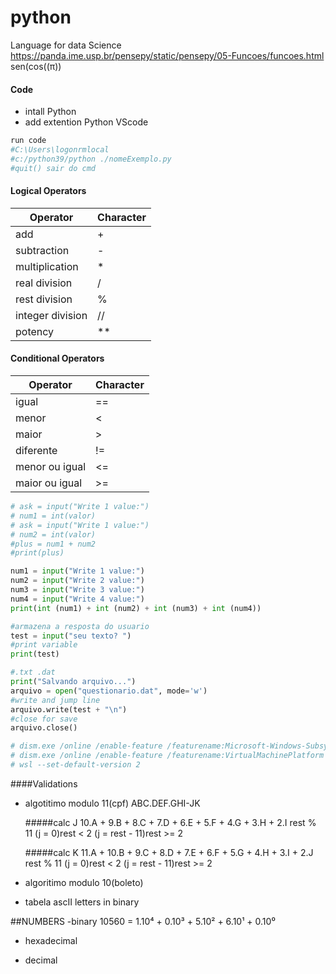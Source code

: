 # python
Language for data Science
https://panda.ime.usp.br/pensepy/static/pensepy/05-Funcoes/funcoes.html
sen(cos((π))


#### Code
- intall Python
- add extention Python VScode
```python
run code
#C:\Users\logonrmlocal
#c:/python39/python ./nomeExemplo.py
#quit() sair do cmd
```
#### Logical Operators
| Operator | Character |
| --- | --- |
| add | + |
| subtraction | - |
| multiplication | * |
| real division | / |
| rest division | % |
| integer division | // |
| potency | ** |

#### Conditional Operators
| Operator | Character |
| --- | --- |
| igual | == |
| menor | < |
| maior | > |
| diferente | != |
| menor ou igual | <= |
| maior ou igual | >= |

```python
# ask = input("Write 1 value:")
# num1 = int(valor)
# ask = input("Write 1 value:")
# num2 = int(valor)
#plus = num1 + num2
#print(plus)

num1 = input("Write 1 value:")
num2 = input("Write 2 value:")
num3 = input("Write 3 value:")
num4 = input("Write 4 value:")
print(int (num1) + int (num2) + int (num3) + int (num4))
```

```python
#armazena a resposta do usuario
test = input("seu texto? ")
#print variable
print(test)

#.txt .dat
print("Salvando arquivo...")
arquivo = open("questionario.dat", mode='w')
#write and jump line
arquivo.write(test + "\n")
#close for save
arquivo.close()

# dism.exe /online /enable-feature /featurename:Microsoft-Windows-Subsystem-Linux /all /norestart
# dism.exe /online /enable-feature /featurename:VirtualMachinePlatform /all /norestart
# wsl --set-default-version 2
```
####Validations
- algotitimo modulo 11(cpf)
  ABC.DEF.GHI-JK
  
  #####calc J
  10.A + 9.B + 8.C + 7.D + 6.E + 5.F + 4.G + 3.H + 2.I
  rest % 11
  (j = 0)rest < 2
  (j = rest - 11)rest >= 2
  
  #####calc K
  11.A + 10.B + 9.C + 8.D + 7.E + 6.F + 5.G + 4.H + 3.I + 2.J
  rest % 11
  (j = 0)rest < 2
  (j = rest - 11)rest >= 2
  
  
- algoritimo modulo 10(boleto)
- tabela ascII
  letters in binary
 
 ##NUMBERS
 -binary
  10560 = 1.10⁴ + 0.10³ + 5.10² + 6.10¹ + 0.10⁰
  
 - hexadecimal

 - decimal
